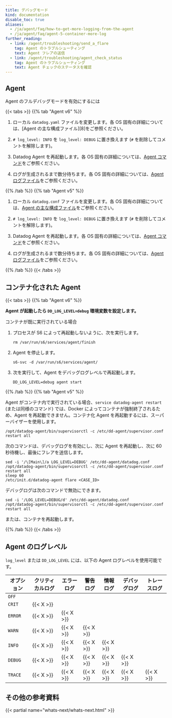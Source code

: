 ```yaml
---
title: デバッグモード
kind: documentation
disable_toc: true
aliases:
  - /ja/agent/faq/how-to-get-more-logging-from-the-agent
  - /ja/agent/faq/agent-5-container-more-log
further_reading:
  - link: /agent/troubleshooting/send_a_flare
    tag: Agent のトラブルシューティング
    text: Agent フレアの送信
  - link: /agent/troubleshooting/agent_check_status
    tag: Agent のトラブルシューティング
    text: Agent チェックのステータスを確認
---
```

## Agent

Agent のフルデバッグモードを有効にするには

{{< tabs >}}
{{% tab "Agent v6" %}}

1. ローカル `datadog.yaml` ファイルを変更します。各 OS 固有の詳細については、[Agent の主な構成ファイル][8]をご参照ください。

2. `# log_level: INFO` を `log_level: DEBUG` に置き換えます (`#` を削除してコメントを解除します)。

3. Datadog Agent を再起動します。各 OS 固有の詳細については、[Agent コマンド][2]をご参照ください。

4. ログが生成されるまで数分待ちます。各 OS 固有の詳細については、[Agent ログファイル][3]をご参照ください。

[1]: /ja/agent/guide/agent-configuration-files/#agent-main-configuration-file
[2]: /ja/agent/guide/agent-commands/#restart-the-agent
[3]: /ja/agent/guide/agent-log-files/
{{% /tab %}}
{{% tab "Agent v5" %}}

1. ローカル `datadog.conf` ファイルを変更します。各 OS 固有の詳細については、[Agent の主な構成ファイル][1]をご参照ください。

2. `# log_level: INFO` を `log_level: DEBUG` に置き換えます (`#` を削除してコメントを解除します)。

3. Datadog Agent を再起動します。各 OS 固有の詳細については、[Agent コマンド][2]をご参照ください。

4. ログが生成されるまで数分待ちます。各 OS 固有の詳細については、[Agent ログファイル][3]をご参照ください。

[1]: /ja/agent/guide/agent-configuration-files/?tab=agentv5#agent-main-configuration-file
[2]: /ja/agent/guide/agent-commands/?tab=agentv5#restart-the-agent
[3]: /ja/agent/guide/agent-log-files/?tab=agentv5
{{% /tab %}}
{{< /tabs >}}

## コンテナ化された Agent

{{< tabs >}}
{{% tab "Agent v6" %}}

**Agent が起動したら `DD_LOG_LEVEL=debug` 環境変数を設定します。**

コンテナが既に実行されている場合

1. プロセスが S6 によって再起動しないように、次を実行します。

    <mrk mid="64" mtype="seg">`rm /var/run/s6/services/agent/finish`</mrk>

2. Agent を停止します。

    ```
    s6-svc -d /var/run/s6/services/agent/
    ```

3. 次を実行して、Agent をデバッグログレベルで再起動します。

    ```
    DD_LOG_LEVEL=debug agent start
    ```

{{% /tab %}}
{{% tab "Agent v5" %}}

<mrk mid="68" mtype="seg">Agent がコンテナ内で実行されている場合、`service datadog-agent restart` (または同様のコマンド) では、Docker によってコンテナが強制終了されるため、Agent を再起動できません。</mrk><mrk mid="69" mtype="seg">コンテナ化 Agent を再起動するには、スーパーバイザーを使用します。</mrk>

```
/opt/datadog-agent/bin/supervisorctl -c /etc/dd-agent/supervisor.conf restart all
```

次のコマンドは、デバッグログを有効にし、次に Agent を再起動し、次に 60 秒待機し、最後にフレアを送信します。

```
sed -i '/\[Main\]/a LOG_LEVEL=DEBUG' /etc/dd-agent/datadog.conf
/opt/datadog-agent/bin/supervisorctl -c /etc/dd-agent/supervisor.conf restart all
sleep 60
/etc/init.d/datadog-agent flare <CASE_ID>
```

デバッグログは次のコマンドで無効にできます。

```
sed -i '/LOG_LEVEL=DEBUG/d' /etc/dd-agent/datadog.conf
/opt/datadog-agent/bin/supervisorctl -c /etc/dd-agent/supervisor.conf restart all
```

または、コンテナを再起動します。

{{% /tab %}}
{{< /tabs >}}

## Agent のログレベル

`log_level` または `DD_LOG_LEVEL` には、以下の Agent ログレベルを使用可能です。

| オプション  | クリティカルログ | エラーログ | 警告ログ | 情報ログ | デバッグログ | トレースログ |
|---------|---------------|------------|-----------|-----------|------------|------------|
| `OFF`   |               |            |           |           |            |            |
| `CRIT`  | {{< X >}}     |            |           |           |            |            |
| `ERROR` | {{< X >}}     | {{< X >}}  |           |           |            |            |
| `WARN`  | {{< X >}}     | {{< X >}}  | {{< X >}} |           |            |            |
| `INFO`  | {{< X >}}     | {{< X >}}  | {{< X >}} | {{< X >}} |            |            |
| `DEBUG` | {{< X >}}     | {{< X >}}  | {{< X >}} | {{< X >}} | {{< X >}}  |            |
| `TRACE` | {{< X >}}     | {{< X >}}  | {{< X >}} | {{< X >}} | {{< X >}}  | {{< X >}}  |

## その他の参考資料

{{< partial name="whats-next/whats-next.html" >}}